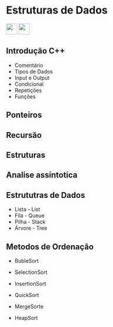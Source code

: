 # Estruturas de Dados
<div>
    <a href ="https://www.linkedin.com/in/henrickyl/"  target="_blank" ><img src="https://image.flaticon.com/icons/svg/174/174857.svg" width="30" height="30" /></a>
    <a href ="https://instagram.com/HenrickyL"  target="_blank" ><img src="https://upload.wikimedia.org/wikipedia/commons/thumb/e/e7/Instagram_logo_2016.svg/768px-Instagram_logo_2016.svg.png" width="30" height="30" /></a>
</div>



## Introdução C++
* Comentário
* Tipos de Dados
* Input e Output
* Condicional
* Repetições
* Funções

## Ponteiros

## Recursão

## Estruturas

## Analise assintotica

## Estrututras de Dados

* Lista - List
* Fila - Queue
* Pilha - Stack
* Árvore - Tree

## Metodos de Ordenação

* BubleSort
* SelectionSort
* InsertionSort

* QuickSort
* MergeSorte
* HeapSort
 
